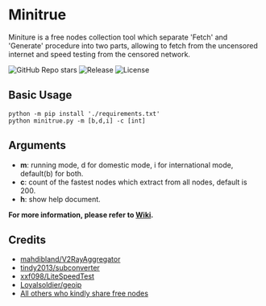 # Minitrue

Miniture is a free nodes collection tool which separate 
'Fetch' and 'Generate' procedure into two parts, allowing to
fetch from the uncensored internet and speed testing from the
censored network.

![GitHub Repo stars](https://img.shields.io/github/stars/WeeksCharrington/minitrue?color=orange&style=for-the-badge)
![Release](https://img.shields.io/github/v/release/WeeksCharrington/minitrue?color=brightgreen&style=for-the-badge)
![License](https://img.shields.io/github/license/WeeksCharrington/minitrue?color=blue&style=for-the-badge)

## Basic Usage

```
python -m pip install './requirements.txt'
python minitrue.py -m [b,d,i] -c [int]
```

## Arguments

* **m**: running mode, d for domestic mode, i for international mode, default(b) for both.
* **c**: count of the fastest nodes which extract from all nodes, default is 200.
* **h**: show help document.

**For more information, please refer to [Wiki]().**

## Credits

* [mahdibland/V2RayAggregator](https://github.com/mahdibland/V2RayAggregator)
* [tindy2013/subconverter](https://github.com/tindy2013/subconverter)
* [xxf098/LiteSpeedTest](https://github.com/xxf098/LiteSpeedTest)
* [Loyalsoldier/geoip](https://github.com/Loyalsoldier/geoip)
* [All others who kindly share free nodes](https://github.com/WeeksCharrington/minitrue/blob/main/config/sub_list.json)